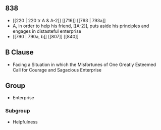 ## 838
- [[220 | 220 tr A &amp; A-2]] [[716]] [[793 | 793a]] 
- A, in order to help his friend, [[A-2]], puts aside his principles and engages in distasteful enterprise
- [[790 | 790a, b]] [[807]] [[840]] 

## B Clause
- Facing a Situation in which the Misfortunes of One Greatly Esteemed Call for Courage and Sagacious Enterprise

## Group
- Enterprise

### Subgroup
- Helpfulness

